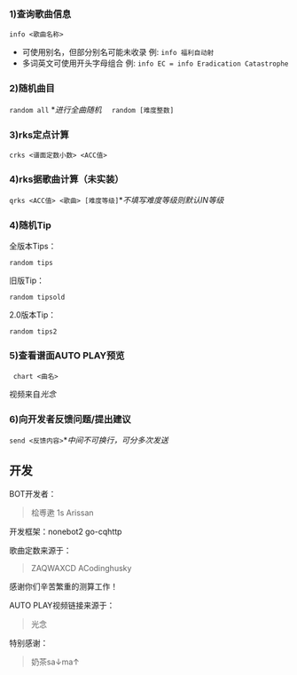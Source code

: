 ### 1)查询歌曲信息
`
info <歌曲名称>
`


- 可使用别名，但部分别名可能未收录
例:
`
info 福利自动射
`
- 多词英文可使用开头字母组合
例:
`
info EC = info Eradication Catastrophe
`

### 2)随机曲目
`
random all
`
**进行全曲随机*
`  
random [难度整数]
`


### 3)rks定点计算
`
crks <谱面定数小数> <ACC值>
`

### 4)rks据歌曲计算（未实装）

`
qrks <ACC值> <歌曲> [难度等级]
`**不填写难度等级则默认IN等级*
### 4)随机Tip
全版本Tips：

`
random tips
`

旧版Tip：

`
random tipsold
`

2.0版本Tip：

`
random tips2
`

### 5)查看谱面AUTO PLAY预览
`
chart <曲名>`

视频来自*光念*

### 6)向开发者反馈问题/提出建议
`
send <反馈内容>
`**中间不可换行，可分多次发送*

## 开发

BOT开发者：
> 桧尃遬
1s
Arissan

开发框架：nonebot2
go-cqhttp

歌曲定数来源于：
> ZAQWAXCD
ACodinghusky

感谢你们辛苦繁重的测算工作！

AUTO PLAY视频链接来源于：
> 光念

特别感谢：
> 奶茶sa↓ma↑
